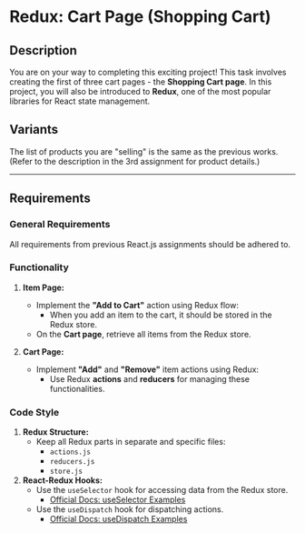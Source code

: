 # Redux: Cart Page (Shopping Cart)

## Description
You are on your way to completing this exciting project! This task involves creating the first of three cart pages - the **Shopping Cart page**. In this project, you will also be introduced to **Redux**, one of the most popular libraries for React state management.

## Variants
The list of products you are "selling" is the same as the previous works. (Refer to the description in the 3rd assignment for product details.)

---

## Requirements

### General Requirements
All requirements from previous React.js assignments should be adhered to.

### Functionality
1. **Item Page:**
   - Implement the **"Add to Cart"** action using Redux flow:
     - When you add an item to the cart, it should be stored in the Redux store.
   - On the **Cart page**, retrieve all items from the Redux store.

2. **Cart Page:**
   - Implement **"Add"** and **"Remove"** item actions using Redux:
     - Use Redux **actions** and **reducers** for managing these functionalities.

### Code Style
1. **Redux Structure:**
   - Keep all Redux parts in separate and specific files:
     - `actions.js`
     - `reducers.js`
     - `store.js`
2. **React-Redux Hooks:**
   - Use the `useSelector` hook for accessing data from the Redux store.
     - [Official Docs: useSelector Examples](https://react-redux.js.org/api/hooks#useselector-examples)
   - Use the `useDispatch` hook for dispatching actions.
     - [Official Docs: useDispatch Examples](https://react-redux.js.org/api/hooks#usedispatch)


